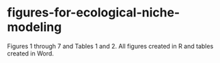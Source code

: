 # figures-for-ecological-niche-modeling
Figures 1 through 7 and Tables 1 and 2. All figures created in R and tables created in Word.
